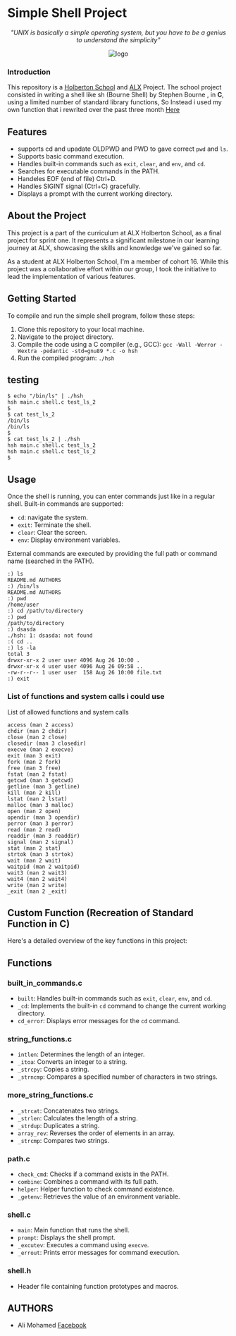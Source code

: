 # Simple Shell Project
<p align="center">
  <em>"UNIX is basically a simple operating system, but you have to be a genius to understand the simplicity"</em>
</p>
<p align="center">
  <img src="https://miro.medium.com/v2/resize:fit:1400/1*WqxZ99tyXrI3aIYW8lLoHA.png" alt="logo">
</p>

### Introduction

This repository is a [Holberton School](https://www.holbertonschool.com/) and [ALX](https://www.alxafrica.com/) Project. The school project consisted in writing a shell like sh (Bourne Shell) by Stephen Bourne  , in **C**, using a limited number of standard library functions, So Instead i used my own function that i rewrited over the past three month [Here](https://github.com/Al1M0HAMED/alx-low_level_programming)

## Features

- supports cd and upadate OLDPWD and PWD to gave correct `pwd` and `ls`.
- Supports basic command execution.
- Handles built-in commands such as `exit`, `clear`, and `env`, and `cd`.
- Searches for executable commands in the PATH.
- Handeles EOF (end of file) Ctrl+D.
- Handles SIGINT signal (Ctrl+C) gracefully.
- Displays a prompt with the current working directory.

## About the Project

This project is a part of the curriculum at ALX Holberton School, as a final project for sprint one. It represents a significant milestone in our learning journey at ALX, showcasing the skills and knowledge we've gained so far.

As a student at ALX Holberton School, I'm a member of cohort 16. While this project was a collaborative effort within our group, I took the initiative to lead the implementation of various features.

## Getting Started

To compile and run the simple shell program, follow these steps:

1. Clone this repository to your local machine.
2. Navigate to the project directory.
3. Compile the code using a C compiler (e.g., GCC): `gcc -Wall -Werror -Wextra -pedantic -std=gnu89 *.c -o hsh`
4. Run the compiled program: `./hsh`

## testing
```shell
$ echo "/bin/ls" | ./hsh
hsh main.c shell.c test_ls_2
$
$ cat test_ls_2
/bin/ls
/bin/ls
$
$ cat test_ls_2 | ./hsh
hsh main.c shell.c test_ls_2
hsh main.c shell.c test_ls_2
$
````

## Usage

Once the shell is running, you can enter commands just like in a regular shell. Built-in commands are supported:
- `cd`: navigate the system.
- `exit`: Terminate the shell.
- `clear`: Clear the screen.
- `env`: Display environment variables.

External commands are executed by providing the full path or command name (searched in the PATH).

```shell
:) ls
README.md AUTHORS
:) /bin/ls
README.md AUTHORS
:) pwd
/home/user
:) cd /path/to/directory
:) pwd
/path/to/directory
:) dsasda
./hsh: 1: dsasda: not found
:( cd ..
:) ls -la
total 3
drwxr-xr-x 2 user user 4096 Aug 26 10:00 .
drwxr-xr-x 4 user user 4096 Aug 26 09:58 ..
-rw-r--r-- 1 user user  158 Aug 26 10:00 file.txt
:) exit
````
### List of functions and system calls i could use
List of allowed functions and system calls

    access (man 2 access)
    chdir (man 2 chdir)
    close (man 2 close)
    closedir (man 3 closedir)
    execve (man 2 execve)
    exit (man 3 exit)
    fork (man 2 fork)
    free (man 3 free)
    fstat (man 2 fstat)
    getcwd (man 3 getcwd)
    getline (man 3 getline)
    kill (man 2 kill)
    lstat (man 2 lstat)
    malloc (man 3 malloc)
    open (man 2 open)
    opendir (man 3 opendir)
    perror (man 3 perror)
    read (man 2 read)
    readdir (man 3 readdir)
    signal (man 2 signal)
    stat (man 2 stat)
    strtok (man 3 strtok)
    wait (man 2 wait)
    waitpid (man 2 waitpid)
    wait3 (man 2 wait3)
    wait4 (man 2 wait4)
    write (man 2 write)
    _exit (man 2 _exit)

## Custom Function (Recreation of Standard Function in C)

Here's a detailed overview of the key functions in this project:

## Functions

### built_in_commands.c

- `built`: Handles built-in commands such as `exit`, `clear`, `env`, and `cd`.
- `_cd`: Implements the built-in `cd` command to change the current working directory.
- `cd_error`: Displays error messages for the `cd` command.

### string_functions.c

- `intlen`: Determines the length of an integer.
- `_itoa`: Converts an integer to a string.
- `_strcpy`: Copies a string.
- `_strncmp`: Compares a specified number of characters in two strings.

### more_string_functions.c

- `_strcat`: Concatenates two strings.
- `_strlen`: Calculates the length of a string.
- `_strdup`: Duplicates a string.
- `array_rev`: Reverses the order of elements in an array.
- `_strcmp`: Compares two strings.

### path.c

- `check_cmd`: Checks if a command exists in the PATH.
- `combine`: Combines a command with its full path.
- `helper`: Helper function to check command existence.
- `_getenv`: Retrieves the value of an environment variable.

### shell.c

- `main`: Main function that runs the shell.
- `prompt`: Displays the shell prompt.
- `_excutev`: Executes a command using `execve`.
- `_errout`: Prints error messages for command execution.

### shell.h

- Header file containing function prototypes and macros.

## AUTHORS

* Ali Mohamed [Facebook](https://www.facebook.com/profile.php?id=100053370433155)
